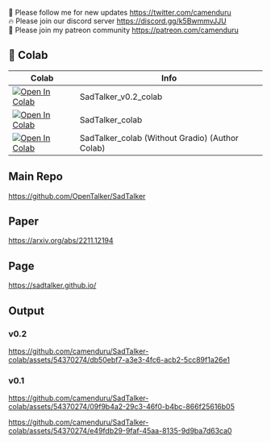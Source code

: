 🐣 Please follow me for new updates https://twitter.com/camenduru <br />
🔥 Please join our discord server https://discord.gg/k5BwmmvJJU <br />
🥳 Please join my patreon community https://patreon.com/camenduru <br />

## 🦒 Colab

| Colab | Info
| --- | --- |
[![Open In Colab](https://colab.research.google.com/assets/colab-badge.svg)](https://colab.research.google.com/github/camenduru/SadTalker-colab/blob/main/SadTalker_v0.2_colab.ipynb) | SadTalker_v0.2_colab
[![Open In Colab](https://colab.research.google.com/assets/colab-badge.svg)](https://colab.research.google.com/github/camenduru/SadTalker-colab/blob/main/SadTalker_colab.ipynb) | SadTalker_colab
[![Open In Colab](https://colab.research.google.com/assets/colab-badge.svg)](https://colab.research.google.com/github/Winfredy/SadTalker/blob/main/quick_demo.ipynb) | SadTalker_colab (Without Gradio) (Author Colab)

## Main Repo
https://github.com/OpenTalker/SadTalker

## Paper
https://arxiv.org/abs/2211.12194

## Page
https://sadtalker.github.io/

## Output

### v0.2

https://github.com/camenduru/SadTalker-colab/assets/54370274/db50ebf7-a3e3-4fc6-acb2-5cc89f1a26e1

### v0.1

https://github.com/camenduru/SadTalker-colab/assets/54370274/09f9b4a2-29c3-46f0-b4bc-866f25616b05

https://github.com/camenduru/SadTalker-colab/assets/54370274/e49fdb29-9faf-45aa-8135-9d9ba7d63ca0
